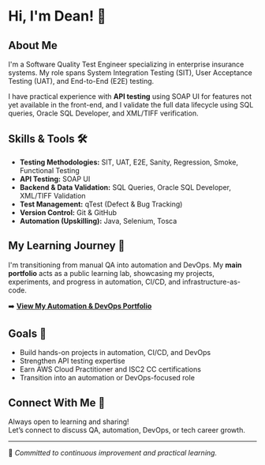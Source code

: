 # Hi, I'm Dean! 👋

## About Me

I'm a Software Quality Test Engineer specializing in enterprise insurance systems. My role spans System Integration Testing (SIT), User Acceptance Testing (UAT), and End-to-End (E2E) testing.  

I have practical experience with **API testing** using SOAP UI for features not yet available in the front-end, and I validate the full data lifecycle using SQL queries, Oracle SQL Developer, and XML/TIFF verification.

## Skills & Tools 🛠️

- **Testing Methodologies:** SIT, UAT, E2E, Sanity, Regression, Smoke, Functional Testing  
- **API Testing:** SOAP UI  
- **Backend & Data Validation:** SQL Queries, Oracle SQL Developer, XML/TIFF Validation  
- **Test Management:** qTest (Defect & Bug Tracking)  
- **Version Control:** Git & GitHub  
- **Automation (Upskilling):** Java, Selenium, Tosca  

## My Learning Journey 🚀

I'm transitioning from manual QA into automation and DevOps. My **main portfolio** acts as a public learning lab, showcasing my projects, experiments, and progress in automation, CI/CD, and infrastructure-as-code.

➡️ **[View My Automation & DevOps Portfolio](https://github.com/DeanBuildsTech/QA-to-DevOps-Portfolio)** 

## Goals 🎯

- Build hands-on projects in automation, CI/CD, and DevOps  
- Strengthen API testing expertise  
- Earn AWS Cloud Practitioner and ISC2 CC certifications  
- Transition into an automation or DevOps-focused role  

## Connect With Me 🤝

Always open to learning and sharing!  
Let’s connect to discuss QA, automation, DevOps, or tech career growth.

---

📌 *Committed to continuous improvement and practical learning.*
